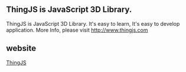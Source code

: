 ## ThingJS is JavaScript 3D Library.
ThingJS is JavaScript 3D Library. It's easy to learn, It's easy to develop application.  More Info, please visit  http://www.thingjs.com
## website
[ThingJS](http://www.thingjs.com)
